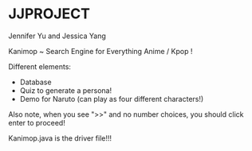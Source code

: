 # JJPROJECT
Jennifer Yu and Jessica Yang

Kanimop ~ Search Engine for Everything Anime / Kpop !

Different elements: 
- Database 
- Quiz to generate a persona!
- Demo for Naruto (can play as four different characters!)


Also note, when you see ">>" and no number choices, you should click enter to proceed!

Kanimop.java is the driver file!!!
